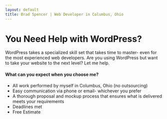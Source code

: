```yaml
---
layout: default
title: Brad Spencer | Web Developer in Columbus, Ohio
---
```


# You Need Help with WordPress?

WordPress takes a specialized skill set that takes time to master- even for the most experienced web developers. Are you using WordPress but want to take your website to the next level?  Let me help.

#### What can you expect when you choose me?
* All work performed by myself in Columbus, Ohio (no outsourcing)
* Easy communication via phone or email- whichever you prefer
* A thorough proposal and mockup process that ensures what is delivered meets your requirements
* Deadlines met
* Free Estimate

